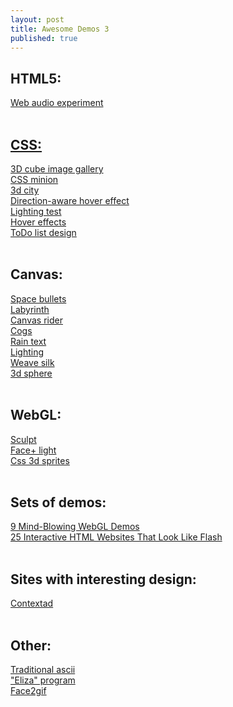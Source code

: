 ```yaml
---
layout: post
title: Awesome Demos 3
published: true
---
```


<div>
  <div>
    <h2>
      HTML5:
    </h2>
  </div>
  <div>
    <a href="http://codepen.io/pixelgrid/full/oxsGB" target="_blank">
      Web audio experiment
    </a>
  </div>
  <div>
    &nbsp;
  </div>
  <div>
    <a href="http://codepen.io/pixelgrid/full/oxsGB" target="_blank">
      <h2>
        CSS:
      </h2>
    </a>
  </div>
</div>
<div>
  <a href="http://cssdeck.com/labs/8aqbbyiv" target="_blank">
    3D cube image gallery
  </a>
</div>
<div>
  <a href="http://cssdeck.com/labs/pure-css-minion" target="_blank">
    CSS minion
  </a>
</div>
<div>
  <a href="http://codepen.io/i0z/full/rEJjf" target="_blank">
    3d city
  </a>
</div>
<div>
  <a href="http://codepen.io/noeldelgado/full/pGwFx" target="_blank">
    Direction-aware hover effect
  </a>
</div>
<div>
  <a href="http://codepen.io/fixcl/full/BIAjK" target="_blank">
    Lighting test
  </a>
</div>
<div>
  <a href="http://tutsgeek.com/download/css3-menu-24/index.html" target="_blank">
    Hover effects
  </a>
</div>
<div>
  <a href="http://codepen.io/onediv/full/hBrqE" target="_blank">
    ToDo list design
  </a>
</div>
<div>
  &nbsp;
</div>
<div>
  <div>
    <h2>
      Canvas:
    </h2>
  </div>
  <div>
    <a href="http://dystroy.org/spacebullet/" target="_blank">
      Space bullets
    </a>
  </div>
  <div>
    <a href="http://codepen.io/PChambino/full/gqjtD" target="_blank">
      Labyrinth
    </a>
  </div>
  <div>
    <a href="http://canvasrider.com/" target="_blank">
      Canvas rider
    </a>
  </div>
  <div>
    <a href="http://codepen.io/stuffit/full/yFuma" target="_blank">
      Cogs
    </a>
  </div>
  <div>
    <a href="http://codepen.io/shubhra/full/fDhvH" target="_blank">
      Rain text
    </a>
  </div>
  <div>
    <a href="http://codepen.io/ericthewino/full/ABbzr" target="_blank">
      Lighting
    </a>
  </div>
  <div>
    <a href="http://weavesilk.com/" target="_blank">
      Weave silk
    </a>
  </div>
  <div>
    <a href="http://codepen.io/shubhra/full/ItJqA" target="_blank">
      3d sphere
    </a>
  </div>
  <div>
    &nbsp;
  </div>
</div>
<div>
  <div>
    <h2>
      WebGL:
    </h2>
  </div>
  <div>
    <a href="http://stephaneginier.com/sculptgl/" target="_blank">
      Sculpt
    </a>
  </div>
  <div>
    <a href="http://alteredqualia.com/three/examples/webgl_materials_skin.html" target="_blank">
      Face+ light
    </a>
  </div>
  <div>
    <a href="http://threejs.org/examples/css3d_sprites.html" target="_blank">
      Css 3d sprites
    </a>
  </div>
  <div>
    &nbsp;
  </div>
  <div>
    <div>
      <h2>
        Sets of demos:
      </h2>
    </div>
    <div>
      <a href="http://davidwalsh.name/webgl-demos" target="_blank">
        9 Mind-Blowing WebGL Demos
      </a>
    </div>
    <div>
      <a href="http://line25.com/articles/25-interactive-html-websites-that-look-like-flash?utm_source=html5weekly&amp;utm_medium=email" target="_blank">
        25 Interactive HTML Websites That Look Like Flash
      </a>
    </div>
    <div>
      &nbsp;
    </div>
  </div>
  <div>
    <h2>
      Sites with interesting design:
    </h2>
  </div>
  <div>
    <a href="http://www.freeger.com/projects/contextad/" target="_blank">
      Contextad
    </a>
  </div>
  <div>
    &nbsp;
  </div>
  <div>
    <h2>
      Other:
    </h2>
  </div>
  <div>
    <a href="http://sliiice.com/app/traditional-ascii/" target="_blank">
      Traditional ascii
    </a>
  </div>
  <div>
    <a href="http://www.masswerk.at/eliza/" target="_blank">
      "Eliza" program
    </a>
    <br />
    <div>
      <a href="http://hdragomir.github.io/facetogif/" target="_blank">
        Face2gif
      </a>
    </div>
  </div>
</div>